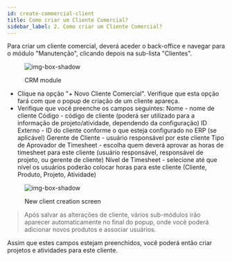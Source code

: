 ```yaml
---
id: create-commercial-client
title: Como criar um Cliente Comercial?
sidebar_label: 2. Como criar um Cliente Comercial?
---
```


Para criar um cliente comercial, deverá aceder o back-office e navegar para o módulo "Manutenção", clicando depois na sub-lista "Clientes".

<figure>

![img-box-shadow](/img/university/crm/crm-commercialclient-1.png)
<figcaption>CRM module</figcaption>
</figure>

- Clique na opção "+ Novo Cliente Comercial". Verifique que esta opção fará com que o popup de criação de um cliente apareça.
- Verifique que você preenche os campos seguintes:
Nome - nome de cliente
Código - código de cliente (poderá ser utilizado para a informação de projeto/atividade, dependendo da configuração)
ID Externo - ID do cliente conforme o que esteja configurado no ERP (se aplicável)
Gerente de Cliente - usuário responsável por este cliente
Tipo de Aprovador de Timesheet - escolha quem deverá aprovar as horas de timesheet para este cliente (usuário responsável, responsável de projeto, ou gerente de cliente)
Nível de Timesheet - selecione até que nível os usuários poderão colocar horas para este cliente (Cliente, Produto, Projeto, Atividade)

<figure>

![img-box-shadow](/img/university/crm/crm-commercialclient-2.png)
<figcaption>New client creation screen</figcaption>
</figure>

>Após salvar as alterações de cliente, vários sub-módulos irão aparecer automaticamente no final do popup, onde você poderá adicionar novos produtos e associar usuários.

Assim que estes campos estejam preenchidos, você poderá então criar projetos e atividades para este cliente.
